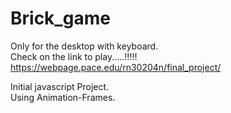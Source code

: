 # Brick_game
Only for the desktop with keyboard.<br/>
Check on the link to play.....!!!!!  <br/>
https://webpage.pace.edu/rn30204n/final_project/  <br/>

Initial javascript Project. <br/>
Using Animation-Frames.
